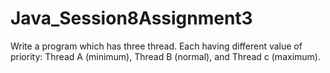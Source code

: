 # Java_Session8Assignment3
 Write a program which has three thread. Each having different value of priority: Thread A (minimum), Thread B (normal), and Thread c (maximum). 
